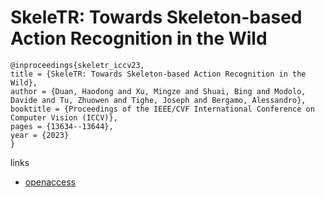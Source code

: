 # SkeleTR: Towards Skeleton-based Action Recognition in the Wild

```
@inproceedings{skeletr_iccv23,
title = {SkeleTR: Towards Skeleton-based Action Recognition in the Wild},
author = {Duan, Haodong and Xu, Mingze and Shuai, Bing and Modolo, Davide and Tu, Zhuowen and Tighe, Joseph and Bergamo, Alessandro},
booktitle = {Proceedings of the IEEE/CVF International Conference on Computer Vision (ICCV)},
pages = {13634--13644},
year = {2023}
}
```

links
- [openaccess](http://openaccess.thecvf.com//content/ICCV2023/html/Duan_SkeleTR_Towards_Skeleton-based_Action_Recognition_in_the_Wild_ICCV_2023_paper.html)

